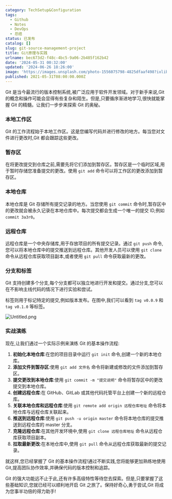 ```yaml
---
category: TechSetup&Configuration
tags:
  - Github
  - Notes
  - DevOps
  - 总结
status: 已发布
catalog: []
slug: git-source-management-project
title: Git原理与实践
urlname: bec673d2-f48c-4bc5-9a06-2b485f162b42
date: '2024-05-31 00:32:00'
updated: '2024-06-26 18:26:00'
image: 'https://images.unsplash.com/photo-1556075798-4825dfaaf498?ixlib=rb-4.0.3&q=85&fm=jpg&crop=entropy&cs=srgb'
published: 2021-05-31T08:00:00.000Z
---
```


Git 是当今最流行的版本控制系统,被广泛应用于软件开发领域。对于新手来说,Git 的概念和操作可能会显得有些复杂和陌生。但是,只要循序渐进地学习,很快就能掌握 Git 的精髓。让我们一步步来探索 Git 的奥秘。


### 本地工作区


Git 的工作流程始于本地工作区。这是您编写代码并进行修改的地方。每当您对文件进行更改时,Git 都会跟踪这些更改。


### 暂存区


在将更改提交到仓库之前,需要先将它们添加到暂存区。暂存区是一个临时区域,用于暂时存储您准备提交的更改。使用 `git add` 命令可以将工作区的更改添加到暂存区。


### 本地仓库


本地仓库是 Git 存储所有提交记录的地方。当您使用 `git commit` 命令时,暂存区中的更改就会被永久记录在本地仓库中。每次提交都会生成一个唯一的提交 ID,例如 `commit 3a3r0`。


### 远程仓库


远程仓库是一个中央存储库,用于存放项目的所有提交记录。通过 `git push` 命令,您可以将本地仓库中的提交推送到远程仓库。其他开发人员可以使用 `git clone` 命令从远程仓库获取项目副本,或者使用 `git pull` 命令获取最新的更改。


### 分支和标签


Git 支持创建多个分支,每个分支都可以独立地进行开发和提交。通过分支,您可以在不影响主线代码的情况下进行实验和尝试。


标签则用于标记特定的提交,例如版本发布。在图中,我们可以看到 `tag v0.0.9` 和 `tag v0.1.0` 等标签。


![Untitled.png](https://prod-files-secure.s3.us-west-2.amazonaws.com/5d24fe63-e567-4804-86f9-9fdc62e13082/77b77e01-3aab-4add-bdbd-7f489727861d/Untitled.png?X-Amz-Algorithm=AWS4-HMAC-SHA256&X-Amz-Content-Sha256=UNSIGNED-PAYLOAD&X-Amz-Credential=ASIAZI2LB466Y3D37FOJ%2F20250308%2Fus-west-2%2Fs3%2Faws4_request&X-Amz-Date=20250308T213217Z&X-Amz-Expires=3600&X-Amz-Security-Token=IQoJb3JpZ2luX2VjEB0aCXVzLXdlc3QtMiJIMEYCIQCLRVQmGQjEdGs1NBB6S9%2Fi8IBOCHuTGiPo2pZqErSNgAIhAJABSytN5O8l%2FuoAk5C2GDA43jDH1nKAEtUljW3BomwYKv8DCGYQABoMNjM3NDIzMTgzODA1IgyLyoNrzvjN5PSP0QIq3AOwKLK8U5zYyA98YkDjucfhSMQriqooZbMtAKr9uoMXCjBOBWSUV8b98EsMhCTCwj0UjlNTonHQAt3GgnVFIWYOOfK%2BrqfBU12vtkvwdv0Hk4Q1qXpw7tkHZEEKUtWoXuIay5OS9YdaAhdnRG4PJGar6Oz31BE2AIhZiHGYafLfiXCqVdKudKWMAsnlH9svS9v4%2BPnHMZfyw%2BG9Xw2rKaZ26Jg9rzK5hw%2FtBKs38GmFxlZSn%2BsiGMVDJ2V7o4rrry0i%2BshuhJwx4jZe3iSAA3wSYRP93mUPgFjNGonrUWWJXLsHHrnIBkEG49Cw7moIkzMoPr0KrqANQUKjtXcvHFWeBfcZqGZQr%2BQaHSKt8Uk6Fc14bF%2BPxKr2rdG3YJsIxChIVbEK0XSkFg4l5xd%2BhZoqL2FIZFKamUbxR6P0ywp5LAD25wLKe697BHxRYg5FDS9TJMiM80uHQA8r5DvH0RNFyaHK%2BXzSzgUlBXXzbH467X7bDkzzVgr51r62pfzfnwTFwlISlLufLGGwgrfz05VJnjvg1%2BuVNUTXKC%2FqA%2B96FX0cCzLjvbTKm7PgZdAQDjbRA9I1Sv49zaHkDknNJD9lW3GxpuZmdL%2BGmgZpbqXwVzNbQL9XLW%2BhbxQw8jDo0rK%2BBjqkAcdSLMw%2F11QV%2Bu8Ll1H4y747kvHRdw7sIEccAiJN62aHyRh5EXY7Eg%2FUQJGAWipKIqv%2F2qfPWU0zqOhaxm0JcxpScyWiQeW0RMkHHRNdK4rS1%2F0GsOoGPLw1C2a80u%2BdwsjLTkcV1lcr%2BqDjz9%2BX1QEYRw3x1dN8B1jnTPWhHZmnU4vbgga%2Fv3nGRVaF7YoDyYjYuUZxn5eeaaX2yhwq1xf4EVSB&X-Amz-Signature=bc4ae9aecc0f17225cac243b083a288cba2e0ff3b0c01bef8d2333cd79d0f3f8&X-Amz-SignedHeaders=host&x-id=GetObject)


### 实战演练


现在,让我们通过一个实际示例来演练 Git 的基本操作流程:

1. **初始化本地仓库**:在您的项目目录中运行 `git init` 命令,创建一个新的本地仓库。
2. **添加文件到暂存区**:使用 `git add 文件名` 命令将新建或修改的文件添加到暂存区。
3. **提交更改到本地仓库**:使用 `git commit -m "提交说明"` 命令将暂存区中的更改提交到本地仓库。
4. **创建远程仓库**:在 GitHub、GitLab 或其他代码托管平台上创建一个新的远程仓库。
5. **关联本地仓库和远程仓库**:使用 `git remote add origin 远程仓库地址` 命令将本地仓库与远程仓库关联起来。
6. **推送到远程仓库**:使用 `git push -u origin master` 命令将本地仓库的提交推送到远程仓库的 master 分支。
7. **克隆远程仓库**:在其他开发环境中,使用 `git clone 远程仓库地址` 命令从远程仓库获取项目副本。
8. **拉取最新更改**:在本地仓库中,使用 `git pull` 命令从远程仓库获取最新的提交记录。

就这样,您已经掌握了 Git 的基本操作流程!通过不断实践,您将能够更加熟练地使用 Git,提高团队协作效率,并确保代码的版本控制和追踪。


Git 的强大功能远不止于此,还有许多高级特性等待您去探索。但是,只要掌握了这些基础知识,您就已经可以顺利地开启 Git 之旅了。保持好奇心,勇于尝试,Git 将成为您事半功倍的得力助手!

